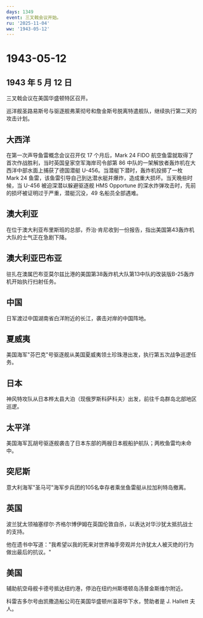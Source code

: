 ```yaml
---
days: 1349
event: 三叉戟会议开始。
ru: '2025-11-04'
ww: '1943-05-12'
---
```


# 1943-05-12

## 1943 年 5 月 12 日

三叉戟会议在美国华盛顿特区召开。

巡洋舰圣路易斯号与驱逐舰弗莱彻号和詹金斯号脱离特遣舰队，继续执行第二天的攻击计划。

## 大西洋

在第一次声导鱼雷概念会议召开仅 17 个月后，Mark 24 FIDO
航空鱼雷就取得了首次作战胜利，当时英国皇家空军海岸司令部第 86
中队的一架解放者轰炸机在大西洋中部水面上捕获了德国潜艇
U-456。当潜艇下潜时，轰炸机投掷了一枚 Mark 24
鱼雷，该鱼雷引导自己到达潜水艇并爆炸，造成重大损坏。当天晚些时候，当
U-456 被迫深潜以躲避驱逐舰 HMS Opportune
的深水炸弹攻击时，先前的损坏被证明过于严重，潜艇沉没，49
名船员全部遇难。

## 澳大利亚

在位于澳大利亚布里斯班的总部，乔治·肯尼收到一份报告，指出美国第43轰炸机大队的士气正在急剧下降。

## 澳大利亚巴布亚

驻扎在澳属巴布亚莫尔兹比港的美国第38轰炸机大队第13中队的改装版B-25轰炸机开始执行扫射任务。

## 中国

日军渡过中国湖南省白洋附近的长江，袭击对岸的中国阵地。

## 夏威夷

美国海军"芬巴克"号驱逐舰从美国夏威夷领土珍珠港出发，执行第五次战争巡逻任务。

## 日本

神风特攻队从日本桦太县大泊（现俄罗斯科萨科夫）出发，前往千岛群岛北部地区巡逻。

## 太平洋

美国海军瓦胡号驱逐舰袭击了日本东部的两艘日本舰船护航队；两枚鱼雷均未命中。

## 突尼斯

意大利海军"圣马可"海军步兵团的105名幸存者乘坐鱼雷艇从拉加利特岛撤离。

## 英国

波兰犹太领袖塞缪尔·齐格尔博伊姆在英国伦敦自杀，以表达对华沙犹太抵抗战士的支持。

他在遗书中写道："我希望以我的死来对世界袖手旁观并允许犹太人被灭绝的行为做出最后的抗议。"

## 美国

辅助航空母舰卡德号抵达纽约港，停泊在纽约州斯塔顿岛汤普金斯维尔附近。

科雷吉多尔号由凯撒造船公司在美国华盛顿州温哥华下水，赞助者是 J. Hallett
夫人。